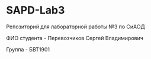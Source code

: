 # SAPD-Lab3
Репозиторий для лабораторной работы №3 по СиАОД

ФИО студента - Перевозчиков Сергей Владимирович

Группа - БВТ1901
